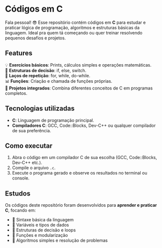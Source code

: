 # Códigos em C

Fala pessoal! 😎 Esse repositório contém códigos em **C** para estudar e praticar lógica de programação, algoritmos e estruturas básicas da linguagem. Ideal pra quem tá começando ou quer treinar resolvendo pequenos desafios e projetos.

## Features

💡 **Exercícios básicos**: Prints, cálculos simples e operações matemáticas.  
🔄 **Estruturas de decisão**: if, else, switch.  
🔁 **Laços de repetição**: for, while, do-while.  
📊 **Funções**: Criação e chamada de funções próprias.  
🧩 **Projetos integrados**: Combina diferentes conceitos de C em programas completos.  

## Tecnologias utilizadas

- **C**: Linguagem de programação principal.  
- **Compiladores C**: GCC, Code::Blocks, Dev-C++ ou qualquer compilador de sua preferência.  

## Como executar

1. Abra o código em um compilador C de sua escolha (GCC, Code::Blocks, Dev-C++ etc.).  
2. Compile o arquivo `.c`.  
3. Execute o programa gerado e observe os resultados no terminal ou console.  

## Estudos

Os códigos deste repositório foram desenvolvidos para **aprender e praticar C**, focando em:  

- 🔹 Sintaxe básica da linguagem  
- 🔹 Variáveis e tipos de dados  
- 🔹 Estruturas de decisão e loops  
- 🔹 Funções e modularização  
- 🔹 Algoritmos simples e resolução de problemas
